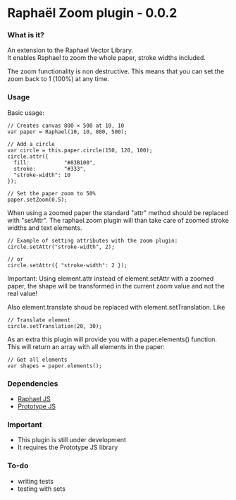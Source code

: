 # Raphaël Zoom plugin - 0.0.2

### What is it?
An extension to the Raphael Vector Library.<br/>
It enables Raphael to zoom the whole paper, stroke widths included.

The zoom functionality is non destructive.
This means that you can set the zoom back to 1 (100%) at any time.

### Usage

Basic usage:

    // Creates canvas 800 × 500 at 10, 10
    var paper = Raphael(10, 10, 800, 500);
    
    // Add a circle
    var circle = this.paper.circle(150, 120, 100);
    circle.attr({
      fill:           "#83B100",
      stroke:         "#333",
      "stroke-width": 10
    });
    
    // Set the paper zoom to 50%
    paper.setZoom(0.5);

When using a zoomed paper the standard "attr" method should be replaced with "setAttr".
The raphael.zoom plugin will than take care of zoomed stroke widths and text elements.

    // Example of setting attributes with the zoom plugin:
    circle.setAttr("stroke-width", 2);
    
    // or
    circle.setAttr({ "stroke-width": 2 });

Important:
Using element.attr instead of element.setAttr with a zoomed paper, the shape will be transformed in the current zoom value and not the real value!

Also element.translate shoud be replaced with element.setTranslation.
Like

    // Translate element
    circle.setTranslation(20, 30);

As an extra this plugin will provide you with a paper.elements() function.
This will return an array with all elements in the paper:

    // Get all elements
    var shapes = paper.elements();

### Dependencies
- [Raphael JS](http://raphaeljs.com/)
- [Prototype JS](http://prototypejs.org/)

### Important
- This plugin is still under development
- It requires the Prototype JS library

### To-do
- writing tests
- testing with sets